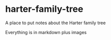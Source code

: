 # harter-family-tree
A place to put notes about the Harter family tree

Everything is in markdown plus images
